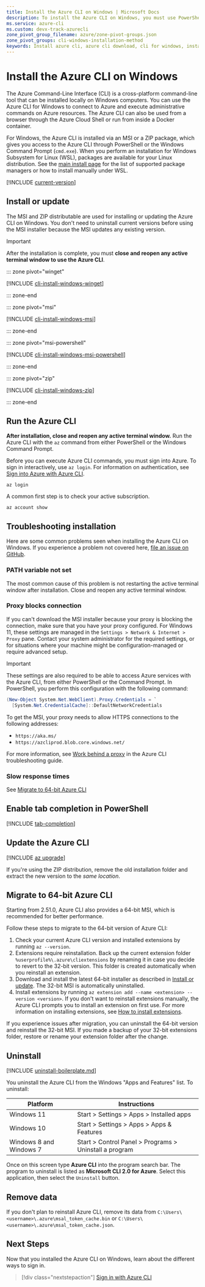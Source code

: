 ```yaml
---
title: Install the Azure CLI on Windows | Microsoft Docs
description: To install the Azure CLI on Windows, you must use PowerShell, or an MSI installer, which gives you access to the CLI through the Windows Command Prompt (CMD).
ms.service: azure-cli
ms.custom: devx-track-azurecli
zone_pivot_group_filename: azure/zone-pivot-groups.json
zone_pivot_groups: cli-windows-installation-method
keywords: Install azure cli, azure cli download, cli for windows, install azure cli on windows, azure cli windows, install azure cli windows
---
```


# Install the Azure CLI on Windows

The Azure Command-Line Interface (CLI) is a cross-platform command-line tool that can be installed
locally on Windows computers. You can use the Azure CLI for Windows to connect to Azure and execute
administrative commands on Azure resources. The Azure CLI can also be used from a browser through
the Azure Cloud Shell or run from inside a Docker container.

For Windows, the Azure CLI is installed via an MSI or a ZIP package, which gives you access to the
Azure CLI through PowerShell or the Windows Command Prompt (`cmd.exe`). When you perform an
installation for Windows Subsystem for Linux (WSL), packages are available for your Linux
distribution. See the [main install page][07] for the list of supported package managers or how to
install manually under WSL.

[!INCLUDE [current-version](includes/current-version.md)]

## Install or update

The MSI and ZIP distributable are used for installing or updating the Azure CLI on Windows. You
don't need to uninstall current versions before using the MSI installer because the MSI updates any
existing version.

> [!IMPORTANT]
> After the installation is complete, you must **close and reopen any active terminal window to use
> the Azure CLI**.

::: zone pivot="winget"

[!INCLUDE [cli-install-windows-winget](includes/cli-install-windows-winget.md)]

::: zone-end

::: zone pivot="msi"

[!INCLUDE [cli-install-windows-msi](includes/cli-install-windows-msi.md)]

::: zone-end

::: zone pivot="msi-powershell"

[!INCLUDE [cli-install-windows-msi-powershell](includes/cli-install-windows-msi-powershell.md)]

::: zone-end

::: zone pivot="zip"

[!INCLUDE [cli-install-windows-zip](includes/cli-install-windows-zip.md)]

::: zone-end

## Run the Azure CLI

**After installation, close and reopen any active terminal window.** Run the Azure CLI with the `az`
command from either PowerShell or the Windows Command Prompt.

Before you can execute Azure CLI commands, you must sign into Azure. To sign in interactively, use
`az login`. For information on authentication, see [Sign into Azure with Azure CLI][05].

```azurecli
az login
```

A common first step is to check your active subscription.

```azurecli
az account show
```

## Troubleshooting installation

Here are some common problems seen when installing the Azure CLI on Windows. If you experience a
problem not covered here, [file an issue on GitHub][06].

### PATH variable not set

The most common cause of this problem is not restarting the active terminal window after
installation. Close and reopen any active terminal window.

### Proxy blocks connection

If you can't download the MSI installer because your proxy is blocking the connection, make sure
that you have your proxy configured. For Windows 11, these settings are managed in the
`Settings > Network & Internet > Proxy` pane. Contact your system administrator for the required
settings, or for situations where your machine might be configuration-managed or require advanced
setup.

> [!IMPORTANT]
> These settings are also required to be able to access Azure services with the Azure CLI, from
> either PowerShell or the Command Prompt. In PowerShell, you perform this configuration with the
> following command:
>
> ```powershell
> (New-Object System.Net.WebClient).Proxy.Credentials = `
>   [System.Net.CredentialCache]::DefaultNetworkCredentials
> ```

To get the MSI, your proxy needs to allow HTTPS connections to the following addresses:

- `https://aka.ms/`
- `https://azcliprod.blob.core.windows.net/`

For more information, see [Work behind a proxy][01] in the Azure CLI troubleshooting guide.

### Slow response times

See [Migrate to 64-bit Azure CLI][04]

## Enable tab completion in PowerShell

[!INCLUDE [tab-completion](includes/tab-completion.md)]

## Update the Azure CLI

[!INCLUDE [az upgrade](includes/az-upgrade.md)]

If you're using the ZIP distribution, remove the old installation folder and extract the new version
to the _same location_.

## Migrate to 64-bit Azure CLI

Starting from 2.51.0, Azure CLI also provides a 64-bit MSI, which is recommended for better
performance.

Follow these steps to migrate to the 64-bit version of Azure CLI:

1. Check your current Azure CLI version and installed extensions by running `az --version`.
1. Extensions require reinstallation. Back up the current extension folder
   `%userprofile%\.azure\cliextensions` by renaming it in case you decide to revert to the 32-bit
   version. This folder is created automatically when you reinstall an extension.
1. Download and install the latest 64-bit installer as described in [Install or update][03]. The
   32-bit MSI is automatically uninstalled.
1. Install extensions by running `az extension add --name <extension> --version <version>`. If you
   don't want to reinstall extensions manually, the Azure CLI prompts you to install an extension on
   first use. For more information on installing extensions, see [How to install extensions][02].

If you experience issues after migration, you can uninstall the 64-bit version and reinstall the
32-bit MSI. If you made a backup of your 32-bit extensions folder, restore or rename your extension
folder after the change.

## Uninstall

[!INCLUDE [uninstall-boilerplate.md](includes/uninstall-boilerplate.md)]

You uninstall the Azure CLI from the Windows "Apps and Features" list. To uninstall:

|        Platform         |                      Instructions                      |
| ----------------------- | ------------------------------------------------------ |
| Windows 11              | Start > Settings > Apps > Installed apps               |
| Windows 10              | Start > Settings > Apps > Apps & Features              |
| Windows 8 and Windows 7 | Start > Control Panel > Programs > Uninstall a program |

Once on this screen type __Azure CLI__ into the program search bar. The program to uninstall is
listed as __Microsoft CLI 2.0 for Azure__. Select this application, then select the `Uninstall`
button.

## Remove data

If you don't plan to reinstall Azure CLI, remove its data from
`C:\Users\<username>\.azure\msal_token_cache.bin` or
`C:\Users\<username>\.azure\msal_token_cache.json`.

## Next Steps

Now that you installed the Azure CLI on Windows, learn about the different ways to sign in.

> [!div class="nextstepaction"]
> [Sign in with Azure CLI][05]

<!-- link references -->

[01]: ./use-azure-cli-successfully-troubleshooting.md#work-behind-a-proxy
[02]: /cli/azure/azure-cli-extensions-overview#how-to-install-extensions
[03]: #install-or-update
[04]: #migrate-to-64-bit-azure-cli
[05]: authenticate-azure-cli.md
[06]: https://github.com/Azure/azure-cli/issues
[07]: install-azure-cli.md
